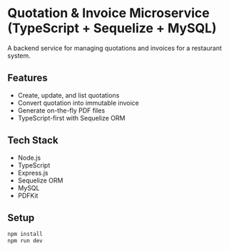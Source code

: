 # Quotation & Invoice Microservice (TypeScript + Sequelize + MySQL)
A backend service for managing quotations and invoices for a restaurant system.

## Features
- Create, update, and list quotations
- Convert quotation into immutable invoice
- Generate on-the-fly PDF files
- TypeScript-first with Sequelize ORM

## Tech Stack
- Node.js
- TypeScript
- Express.js
- Sequelize ORM
- MySQL
- PDFKit

## Setup
```bash
npm install
npm run dev
```